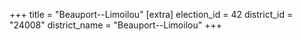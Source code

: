 +++
title = "Beauport--Limoilou"
[extra]
election_id = 42
district_id = "24008"
district_name = "Beauport--Limoilou"
+++
